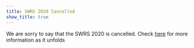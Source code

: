 ```yaml
---
title: SWRS 2020 Cancelled
show_title: true
---
```


We are sorry to say that the SWRS 2020 is cancelled.  Check [here](http://swrobotics.engineering.asu.edu) for more information as it unfolds
